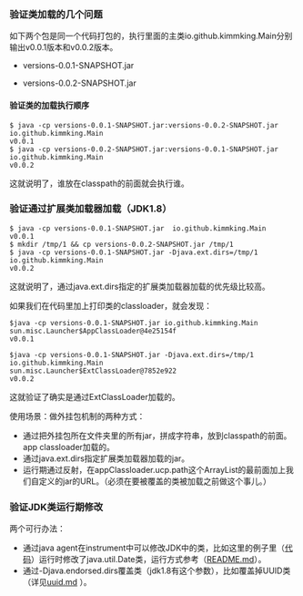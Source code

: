 ### 验证类加载的几个问题

如下两个包是同一个代码打包的，执行里面的主类io.github.kimmking.Main分别输出v0.0.1版本和v0.0.2版本。

- versions-0.0.1-SNAPSHOT.jar

- versions-0.0.2-SNAPSHOT.jar

#### 验证类的加载执行顺序

```
$ java -cp versions-0.0.1-SNAPSHOT.jar:versions-0.0.2-SNAPSHOT.jar io.github.kimmking.Main
v0.0.1
$ java -cp versions-0.0.2-SNAPSHOT.jar:versions-0.0.1-SNAPSHOT.jar io.github.kimmking.Main
v0.0.2
```

这就说明了，谁放在classpath的前面就会执行谁。

### 验证通过扩展类加载器加载（JDK1.8）

```
$ java -cp versions-0.0.1-SNAPSHOT.jar  io.github.kimmking.Main
v0.0.1
$ mkdir /tmp/1 && cp versions-0.0.2-SNAPSHOT.jar /tmp/1
$ java -cp versions-0.0.1-SNAPSHOT.jar -Djava.ext.dirs=/tmp/1  io.github.kimmking.Main
v0.0.2
```

这就说明了，通过java.ext.dirs指定的扩展类加载器加载的优先级比较高。

如果我们在代码里加上打印类的classloader，就会发现：

```
$java -cp versions-0.0.1-SNAPSHOT.jar io.github.kimmking.Main
sun.misc.Launcher$AppClassLoader@4e25154f
v0.0.1

$java -cp versions-0.0.1-SNAPSHOT.jar -Djava.ext.dirs=/tmp/1 io.github.kimmking.Main
sun.misc.Launcher$ExtClassLoader@7852e922
v0.0.2
```

这就验证了确实是通过ExtClassLoader加载的。

使用场景：做外挂包机制的两种方式：
- 通过把外挂包所在文件夹里的所有jar，拼成字符串，放到classpath的前面。 app classloader加载的。
- 通过java.ext.dirs指定扩展类加载器加载的jar。
- 运行期通过反射，在appClassloader.ucp.path这个ArrayList的最前面加上我们自定义的jar的URL。（必须在要被覆盖的类被加载之前做这个事儿。）

### 验证JDK类运行期修改

两个可行办法：

- 通过java agent在instrument中可以修改JDK中的类，比如这里的例子里（[代码](https://github.com/kimmking/research/blob/master/agentx/src/main/java/cn/kimmking/research/agentx/XAgent.java)）运行时修改了java.util.Date类，运行方式参考（[README.md](https://github.com/kimmking/research/blob/master/agentx/README.md)）。
- 通过-Djava.endorsed.dirs覆盖类（jdk1.8有这个参数），比如覆盖掉UUID类（详见[uuid.md](uuid/uuid.md) ）。
